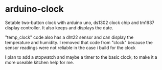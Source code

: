 arduino-clock
=============

Setable two-button clock with arduino uno, ds1302 clock chip and tm1637 display controller.
It also keeps and displays the date.

"temp_clock" code also has a dht22 sensor and can display the temperature and humidity. I removed that code from "clock" because the sensor readings were not reliable in the case i build for the clock

I plan to add a stopwatch and maybe a timer to the basic clock, to make it a more useable kitchen help for me.
